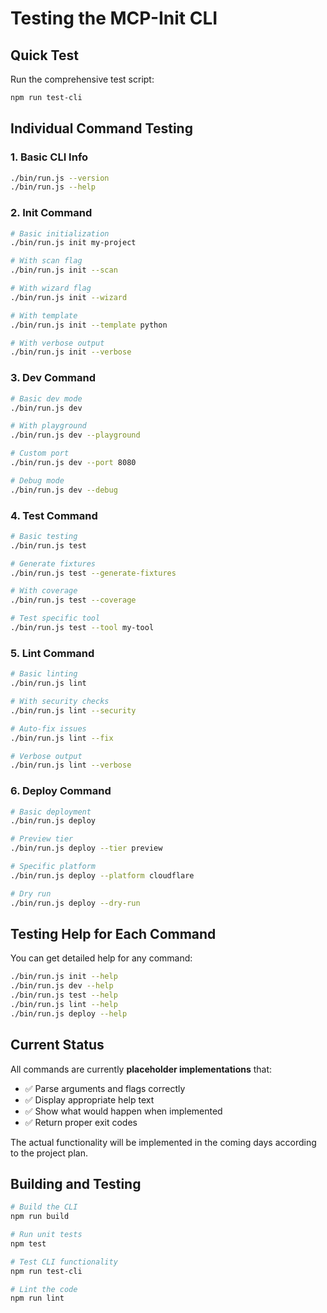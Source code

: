 # Testing the MCP-Init CLI

## Quick Test

Run the comprehensive test script:

```bash
npm run test-cli
```

## Individual Command Testing

### 1. Basic CLI Info
```bash
./bin/run.js --version
./bin/run.js --help
```

### 2. Init Command
```bash
# Basic initialization
./bin/run.js init my-project

# With scan flag
./bin/run.js init --scan

# With wizard flag
./bin/run.js init --wizard

# With template
./bin/run.js init --template python

# With verbose output
./bin/run.js init --verbose
```

### 3. Dev Command
```bash
# Basic dev mode
./bin/run.js dev

# With playground
./bin/run.js dev --playground

# Custom port
./bin/run.js dev --port 8080

# Debug mode
./bin/run.js dev --debug
```

### 4. Test Command
```bash
# Basic testing
./bin/run.js test

# Generate fixtures
./bin/run.js test --generate-fixtures

# With coverage
./bin/run.js test --coverage

# Test specific tool
./bin/run.js test --tool my-tool
```

### 5. Lint Command
```bash
# Basic linting
./bin/run.js lint

# With security checks
./bin/run.js lint --security

# Auto-fix issues
./bin/run.js lint --fix

# Verbose output
./bin/run.js lint --verbose
```

### 6. Deploy Command
```bash
# Basic deployment
./bin/run.js deploy

# Preview tier
./bin/run.js deploy --tier preview

# Specific platform
./bin/run.js deploy --platform cloudflare

# Dry run
./bin/run.js deploy --dry-run
```

## Testing Help for Each Command

You can get detailed help for any command:

```bash
./bin/run.js init --help
./bin/run.js dev --help
./bin/run.js test --help
./bin/run.js lint --help
./bin/run.js deploy --help
```

## Current Status

All commands are currently **placeholder implementations** that:
- ✅ Parse arguments and flags correctly
- ✅ Display appropriate help text
- ✅ Show what would happen when implemented
- ✅ Return proper exit codes

The actual functionality will be implemented in the coming days according to the project plan.

## Building and Testing

```bash
# Build the CLI
npm run build

# Run unit tests
npm test

# Test CLI functionality
npm run test-cli

# Lint the code
npm run lint
``` 